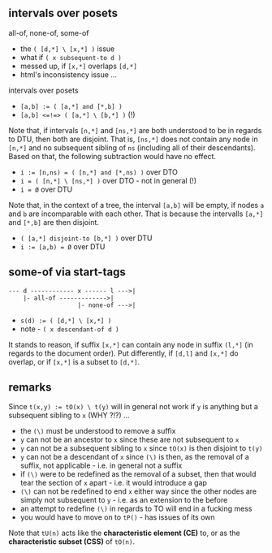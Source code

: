 
<!-- ======================================================================= -->
## intervals over posets

all-of, none-of, some-of
- the `( [d,*] \ [x,*] )` issue
- what if `( x subsequent-to d )`
- messed up, if `[x,*]` overlaps `[d,*]`
- html's inconsistency issue ...

intervals over posets
- `[a,b] := ( [a,*] and [*,b] )`
- `[a,b] <=!=> ( [a,*] \ [b,*] )` (!)

Note that, if intervals `[n,*]` and `[ns,*]` are both understood to be in
regards to DTU, then both are disjoint. That is, `[ns,*]` does not contain
any node in `[n,*]` and no subsequent sibling of `ns` (including all of their
descendants). Based on that, the following subtraction would have no effect.

* `i := [n,ns) = ( [n,*] and [*,ns) )` over DTO
* `i = ( [n,*] \ [ns,*] )` over DTO - not in general (!)
* `i = Ø` over DTU

Note that, in the context of a tree, the interval `[a,b]` will be empty,
if nodes `a` and `b` are incomparable with each other. That is because the
intervalls `[a,*]` and `[*,b]` are then disjoint.

* `( [a,*] disjoint-to [b,*] )` over DTU
* `i := [a,b) = Ø` over DTU

<!-- ======================================================================= -->
## some-of via start-tags

```
--- d ------------ x ------ l --->|
    |- all-of ------------->|
                   |- none-of --->|
```

* `s(d) := ( [d,*] \ [x,*] )`
* note - `( x descendant-of d )`

It stands to reason, if suffix `[x,*]` can contain any node in suffix `(l,*]`
(in regards to the document order). Put differently, if `[d,l]` and `[x,*]`
do overlap, or if `[x,*]` is a subset to `[d,*]`.

<!-- ======================================================================= -->
## remarks

Since `t(x,y) := tO(x) \ t(y)` will in general not work if `y` is anything but
a subsequent sibling to `x` (WHY ?!?) ...

* the `(\)` must be understood to remove a suffix
* `y` can not be an ancestor to `x` since these are not subsequent to `x`
* `y` can not be a subsequent sibling to `x` since `tO(x)` is then disjoint to `t(y)`
* `y` can not be a descendant of `x` since `(\)` is then, as the removal of a
  suffix, not applicable - i.e. in general not a suffix
* if `(\)` were to be redefined as the removal of a subset, then that would
  tear the section of `x` apart - i.e. it would introduce a gap
* `(\)` can not be redefined to end `x` either way since the other nodes are
  simply not subsequent to `y` - i.e. as an extension to the before
* an attempt to redefine `(\)` in regards to TO will end in a fucking mess
* you would have to move on to `tP()` - has issues of its own

Note that `tU(n)` acts like the **characteristic element (CE)** to, or as the
**characteristic subset (CSS)** of `tO(n)`.
